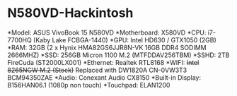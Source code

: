 # N580VD-Hackintosh

*Model: ASUS VivoBook 15 N580VD
*Motherboard: X580VD
*CPU: i7-7700HQ (Kaby Lake FCBGA-1440)
*GPU: Intel HD630 / GTX1050 (2GB)
*RAM: 32GB (2 x Hynix HMA82GS6JJR8N-VK 16GB DDR4 SODIMM 2666MHZ)
*SSD: 256GB Micron 1100 M.2 (MTFDDAV256TBM)
*SSHD: 2TB FireCuda (ST2000LX001)
*Ethernet: Realtek RTL8168
*WIFI: ~~Intel 8265NGW M.2 (Stock)~~ Replaced with DW1820A CN-0VW3T3 BCM94350ZAE
*Audio: Conexant Audio CX8150
*Built-in Display: B156HAN06.1 (1080p non touch)
*Touchpad: ELAN1200
